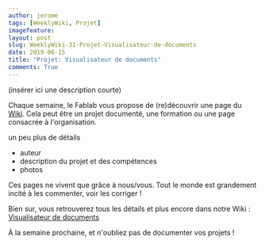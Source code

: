 ```yaml
---
author: jerome
tags: [WeeklyWiki, Projet]
imagefeature:
layout: post
slug: WeeklyWiki-31-Projet-Visualisateur-de-documents
date: 2019-06-15
title: "Projet: Visualisateur de documents"
comments: True
---
```


(insérer ici une description courte)

Chaque semaine, le Fablab vous propose de (re)découvrir une page du [Wiki](https://wiki.fablab-lannion.org). Cela peut être un projet documenté, une formation ou une page consacrée à l'organisation.

un peu plus de détails
* auteur
* description du projet et des compétences
* photos

Ces pages ne vivent que grâce à nous/vous. Tout le monde est grandement incité à les commenter, voir les corriger !

Bien sur, vous retrouverez tous les détails et plus encore dans notre Wiki : [Visualisateur de documents](https://wiki.fablab-lannion.org/index.php?title=Visualisateur_de_documents)

À la semaine prochaine, et n'oubliez pas de documenter vos projets !


